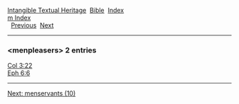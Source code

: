 [Intangible Textual Heritage](../../index)  [Bible](../index) 
[Index](index)   
[m Index](_m_)  
  [Previous](c07307)  [Next](c07309) 

------------------------------------------------------------------------

### &lt;menpleasers&gt; 2 entries

[Col 3:22](../kjv/col003.htm#022)  
[Eph 6:6](../kjv/eph006.htm#006)  

------------------------------------------------------------------------

[Next: menservants (10)](c07309)
